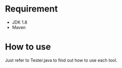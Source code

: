 # Requirement
* JDK 1.8
* Maven

# How to use
Just refer to Tester.java to find out how to use each tool.